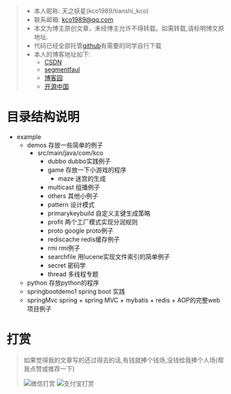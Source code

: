 > - 本人昵称: 天之妖星(kco1989/tianshi_kco)
> - 联系邮箱: <kco1989@qq.com>
> - 本文为博主原创文章，未经博主允许不得转载。如需转载,请标明博文原地址.
> - 代码已经全部托管[github](https://github.com/kco1989/examples)有需要的同学自行下载
> - 本人的博客地址如下:
>   - [CSDN](http://blog.csdn.net/tianshi_kco)
>   - [segmentfaul](https://segmentfault.com/u/kco1989)
>   - [博客园](http://www.cnblogs.com/kco1989/)
>   - [开源中国](https://my.oschina.net/kco1989/blog)
>

# 目录结构说明
- example
    - demos     存放一些简单的例子
        - src/main/java/com/kco
            - dubbo         dubbo实践例子
            - game          存放一下小游戏的程序
                - maze      迷宫的生成
            - multicast     组播例子
            - others        其他小例子
            - pattern       设计模式
            - primarykeybuild 自定义主键生成策略
            - profit        两个工厂模式实现分润规则
            - proto         google proto例子
            - rediscache    redis缓存例子
            - rmi           rmi例子
            - searchfile    用lucene实现文件索引的简单例子
            - secret        密码学
            - thread        多线程专题
    - python        存放python的程序
    - springbootdemo1       spring boot 实践
    - springMvc             spring + spring MVC + mybatis + redis + AOP的完整web项目例子

# 打赏
>如果觉得我的文章写的还过得去的话,有钱就捧个钱场,没钱给我捧个人场(帮我点赞或推荐一下)
>
>![微信打赏](http://img.blog.csdn.net/20170508085654037?watermark/2/text/aHR0cDovL2Jsb2cuY3Nkbi5uZXQvdGlhbnNoaV9rY28=/font/5a6L5L2T/fontsize/400/fill/I0JBQkFCMA==/dissolve/70/gravity/SouthEast)
>![支付宝打赏](http://img.blog.csdn.net/20170508085710334?watermark/2/text/aHR0cDovL2Jsb2cuY3Nkbi5uZXQvdGlhbnNoaV9rY28=/font/5a6L5L2T/fontsize/400/fill/I0JBQkFCMA==/dissolve/70/gravity/SouthEast)
